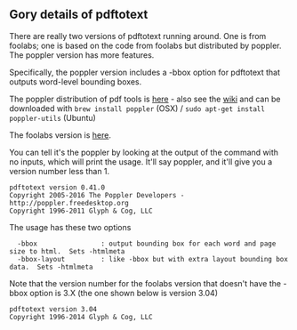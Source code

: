 ## Gory details of pdftotext

There are really two versions of pdftotext running around. One is from foolabs; one is based on the code from foolabs but distributed by poppler. The poppler version has more features.

Specifically, the poppler version includes a -bbox option for pdftotext that outputs word-level bounding boxes.

The poppler distribution of pdf tools is [here](https://poppler.freedesktop.org/) - also see the [wiki](https://freedesktop.org/wiki/Software/poppler/) and can be downloaded with  `brew install poppler` (OSX) / `sudo apt-get install poppler-utils` (Ubuntu)

The foolabs version is [here](http://www.foolabs.com/xpdf/download.html). 

You can tell it's the poppler by looking at the output of the command with no inputs, which will print the usage. It'll say poppler, and it'll give you a version number less than 1.

	pdftotext version 0.41.0
	Copyright 2005-2016 The Poppler Developers - http://poppler.freedesktop.org
	Copyright 1996-2011 Glyph & Cog, LLC

The usage has these two options

	  -bbox                : output bounding box for each word and page size to html.  Sets -htmlmeta
	  -bbox-layout         : like -bbox but with extra layout bounding box data.  Sets -htmlmeta
	  

Note that the version number for the foolabs version that doesn't have the -bbox option is 3.X (the one shown below is version 3.04)

	pdftotext version 3.04
	Copyright 1996-2014 Glyph & Cog, LLC
	
